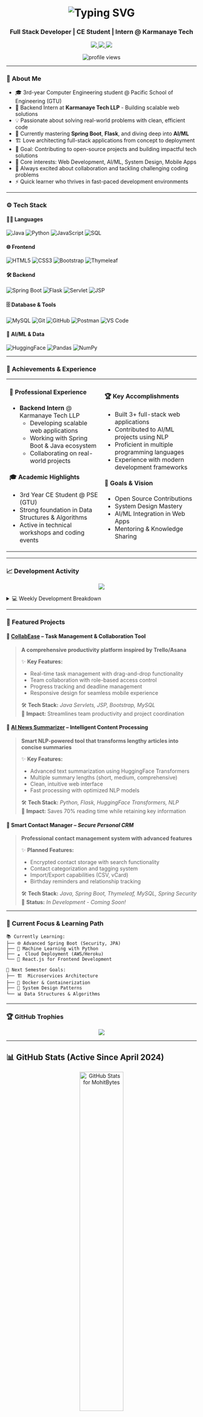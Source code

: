 <h1 align="center">
  <img src="https://readme-typing-svg.demolab.com?font=Fira+Code&pause=1000&color=0EF7FF&center=true&vCenter=true&width=435&lines=Hi+%F0%9F%91%8B%2C+I'm+Mohit+Parmar;Full+Stack+Developer+%7C+CE+Student;Intern+%40+Karmanaye+Tech" alt="Typing SVG" />
</h1>

<h3 align="center">Full Stack Developer | CE Student | Intern @ Karmanaye Tech</h3>

<p align="center">
  <a href="https://www.linkedin.com/in/mohitparmar23/" target="_blank">
    <img src="https://img.shields.io/badge/LinkedIn-blue?style=for-the-badge&logo=linkedin" />
  </a>
  <a href="https://github.com/MohitBytes" target="_blank">
    <img src="https://img.shields.io/badge/GitHub-MohitBytes-black?style=for-the-badge&logo=github" />
  </a>
  <a href="https://mohitbytes.vercel.app" target="_blank">
    <img src="https://img.shields.io/badge/Portfolio-Visit-green?style=for-the-badge" />
  </a>
</p>

<p align="center">
  <img src="https://komarev.com/ghpvc/?username=MohitBytes&label=Profile%20Views&color=0e75b6&style=for-the-badge" alt="profile views" />
</p>

---

### 🧠 About Me

- 🎓 3rd-year Computer Engineering student @ Pacific School of Engineering (GTU)  
- 💼 Backend Intern at **Karmanaye Tech LLP** - Building scalable web solutions  
- 💡 Passionate about solving real-world problems with clean, efficient code  
- 🌱 Currently mastering **Spring Boot**, **Flask**, and diving deep into **AI/ML**  
- 🏗️ Love architecting full-stack applications from concept to deployment  
- 🎯 Goal: Contributing to open-source projects and building impactful tech solutions  
- 🧠 Core interests: Web Development, AI/ML, System Design, Mobile Apps  
- 🤝 Always excited about collaboration and tackling challenging coding problems  
- ⚡ Quick learner who thrives in fast-paced development environments  

---

### ⚙️ Tech Stack

#### 👨‍💻 Languages  
![Java](https://img.shields.io/badge/Java-ED8B00?style=flat-square&logo=java&logoColor=white)
![Python](https://img.shields.io/badge/Python-3776AB?style=flat-square&logo=python&logoColor=white)
![JavaScript](https://img.shields.io/badge/JavaScript-F7DF1E?style=flat-square&logo=javascript&logoColor=black)
![SQL](https://img.shields.io/badge/SQL-CC2927?style=flat-square&logo=microsoft-sql-server&logoColor=white)

#### 🌐 Frontend  
![HTML5](https://img.shields.io/badge/HTML5-E34F26?style=flat-square&logo=html5&logoColor=white)
![CSS3](https://img.shields.io/badge/CSS3-1572B6?style=flat-square&logo=css3&logoColor=white)
![Bootstrap](https://img.shields.io/badge/Bootstrap-563D7C?style=flat-square&logo=bootstrap&logoColor=white)
![Thymeleaf](https://img.shields.io/badge/Thymeleaf-005F0F?style=flat-square&logo=thymeleaf&logoColor=white)

#### 🛠 Backend  
![Spring Boot](https://img.shields.io/badge/Spring_Boot-6DB33F?style=flat-square&logo=spring-boot&logoColor=white)
![Flask](https://img.shields.io/badge/Flask-000000?style=flat-square&logo=flask&logoColor=white)
![Servlet](https://img.shields.io/badge/Java_Servlets-orange?style=flat-square)
![JSP](https://img.shields.io/badge/JSP-blueviolet?style=flat-square)

#### 🗄️ Database & Tools  
![MySQL](https://img.shields.io/badge/MySQL-005C84?style=flat-square&logo=mysql&logoColor=white)
![Git](https://img.shields.io/badge/Git-F05032?style=flat-square&logo=git&logoColor=white)
![GitHub](https://img.shields.io/badge/GitHub-181717?style=flat-square&logo=github&logoColor=white)
![Postman](https://img.shields.io/badge/Postman-FF6C37?style=flat-square&logo=postman&logoColor=white)
![VS Code](https://img.shields.io/badge/VS_Code-007ACC?style=flat-square&logo=visual-studio-code&logoColor=white)

#### 🤖 AI/ML & Data  
![HuggingFace](https://img.shields.io/badge/🤗_Transformers-FFCA28?style=flat-square)
![Pandas](https://img.shields.io/badge/Pandas-150458?style=flat-square&logo=pandas&logoColor=white)
![NumPy](https://img.shields.io/badge/NumPy-013243?style=flat-square&logo=numpy&logoColor=white)

---

### 🌟 Achievements & Experience

<table>
<tr>
<td width="50%">

#### 💼 Professional Experience
- **Backend Intern** @ Karmanaye Tech LLP
  - Developing scalable web applications
  - Working with Spring Boot & Java ecosystem
  - Collaborating on real-world projects

#### 🎓 Academic Highlights  
- 3rd Year CE Student @ PSE (GTU)
- Strong foundation in Data Structures & Algorithms
- Active in technical workshops and coding events

</td>
<td width="50%">

#### 🏆 Key Accomplishments
- Built 3+ full-stack web applications
- Contributed to AI/ML projects using NLP
- Proficient in multiple programming languages
- Experience with modern development frameworks

#### 🎯 Goals & Vision
- Open Source Contributions
- System Design Mastery  
- AI/ML Integration in Web Apps
- Mentoring & Knowledge Sharing

</td>
</tr>
</table>

---

### 📈 Development Activity

<p align="center">
  <img src="https://github-readme-activity-graph.vercel.app/graph?username=MohitBytes&theme=tokyo-night&hide_border=true&area=true" />
</p>

<details>
  <summary>💻 Weekly Development Breakdown</summary>
  
  ```text
  💼 Work Focus Areas:
  Java          ████████████████░░░░░   75%
  Python        ████████████░░░░░░░░░   60%
  Web Dev       ██████████████░░░░░░░   70%
  AI/ML         ████████░░░░░░░░░░░░░   40%
  ```
</details>

---

### 🚀 Featured Projects

#### 📌 [CollabEase](https://github.com/MohitBytes/CollabEase.git) – Task Management & Collaboration Tool  
> **A comprehensive productivity platform inspired by Trello/Asana**
> 
> ✨ **Key Features:**
> - Real-time task management with drag-and-drop functionality
> - Team collaboration with role-based access control
> - Progress tracking and deadline management
> - Responsive design for seamless mobile experience
> 
> 🛠 **Tech Stack:** *Java Servlets, JSP, Bootstrap, MySQL*  
> 🎯 **Impact:** Streamlines team productivity and project coordination

#### 📰 [AI News Summarizer](https://github.com/MohitBytes/AI-NEWS-SUMMARIZER.git) – Intelligent Content Processing
> **Smart NLP-powered tool that transforms lengthy articles into concise summaries**
> 
> ✨ **Key Features:**
> - Advanced text summarization using HuggingFace Transformers
> - Multiple summary lengths (short, medium, comprehensive)
> - Clean, intuitive web interface
> - Fast processing with optimized NLP models
> 
> 🛠 **Tech Stack:** *Python, Flask, HuggingFace Transformers, NLP*  
> 🎯 **Impact:** Saves 70% reading time while retaining key information

#### 📇 Smart Contact Manager – *Secure Personal CRM*
> **Professional contact management system with advanced features**
> 
> ✨ **Planned Features:**
> - Encrypted contact storage with search functionality
> - Contact categorization and tagging system
> - Import/Export capabilities (CSV, vCard)
> - Birthday reminders and relationship tracking
> 
> 🛠 **Tech Stack:** *Java, Spring Boot, Thymeleaf, MySQL, Spring Security*  
> 📍 **Status:** *In Development - Coming Soon!*

---

### 🎯 Current Focus & Learning Path

```
📚 Currently Learning:
├── 🌐 Advanced Spring Boot (Security, JPA)
├── 🤖 Machine Learning with Python
├── ☁️  Cloud Deployment (AWS/Heroku)
└── 📱 React.js for Frontend Development

🔮 Next Semester Goals:
├── 🏗️  Microservices Architecture
├── 🐳 Docker & Containerization  
├── 🚀 System Design Patterns
└── 📊 Data Structures & Algorithms
```

---

### 🏆 GitHub Trophies

<p align="center">
  <img src="https://github-profile-trophy.vercel.app/?username=MohitBytes&theme=algolia&no-frame=true&row=1" />
</p>

---

## 📊 GitHub Stats (Active Since April 2024)

<p align="center">
  <img width="48%" 
       src="https://github-readme-stats.vercel.app/api?username=MohitBytes&show_icons=true&theme=tokyonight&count_private=true&hide=prs&hide_border=true&custom_title=GitHub Stats (2024-Present)" 
       alt="GitHub Stats for MohitBytes" />
  
  <img width="48%" 
       src="https://streak-stats.demolab.com?user=MohitBytes&theme=tokyonight&hide_border=true&date_format=M%20j%5B%2C%20Y%5D" 
       alt="GitHub Streak for MohitBytes" />
</p>

<p align="center">
  <img width="48%" 
       src="https://github-readme-stats.vercel.app/api/top-langs/?username=MohitBytes&layout=compact&theme=tokyonight&hide_border=true" 
       alt="Top Languages used by MohitBytes" />
</p>

> 🟢 *Actively contributing since **April 2024** — building real-world solutions one repo at a time.*

---

### 📬 Let's Connect & Collaborate

<p align="center">
  <a href="mailto:mohitparmar1218@gmail.com">
    <img src="https://img.shields.io/badge/📧_Email-mohitparmar1218@gmail.com-D14836?style=for-the-badge&logo=gmail&logoColor=white" />
  </a>
</p>

<p align="center">
  <a href="https://www.linkedin.com/in/mohitparmar23/">
    <img src="https://img.shields.io/badge/LinkedIn-Connect-0077B5?style=for-the-badge&logo=linkedin&logoColor=white" />
  </a>
  <a href="https://mohitbytes.vercel.app">
    <img src="https://img.shields.io/badge/Portfolio-Visit-00C851?style=for-the-badge&logo=vercel&logoColor=white" />
  </a>
</p>

#### 🤝 Open to:
- 💼 **Internship & Job Opportunities** in Full Stack Development
- 🚀 **Collaboration** on Open Source Projects
- 🎓 **Mentoring** fellow Computer Engineering students
- 💡 **Freelance Projects** - Web Development & AI Solutions
- 🏆 **Hackathons & Coding Competitions**

#### 📍 Availability:
- 🌟 **Current Status:** Open to new opportunities
- ⏰ **Response Time:** Usually within 24 hours
- 🌍 **Location:** Gujarat, India (Open to remote work)

---

### 💡 Fun Facts & Philosophy

> 🎯 **"Code is poetry written for machines, but read by humans"**

- 🧩 I believe in building **practical solutions**, not just pretty UIs
- ☕ Fueled by chai and driven by clean code principles  
- 🌱 Learning something new every day - currently exploring system design patterns
- 🎮 When not coding, you'll find me exploring new tech trends or playing chess
- 🤖 Dream project: Building an AI assistant that helps students with programming concepts

<p align="center">
  <img src="https://quotes-github-readme.vercel.app/api?type=horizontal&theme=tokyonight" />
</p>

---

<p align="center">
  <img src="https://capsule-render.vercel.app/api?type=waving&color=gradient&height=100&section=footer&text=Let's%20Build%20Something%20Amazing%20Together!&fontSize=16&fontColor=white&animation=twinkling" />
</p>

